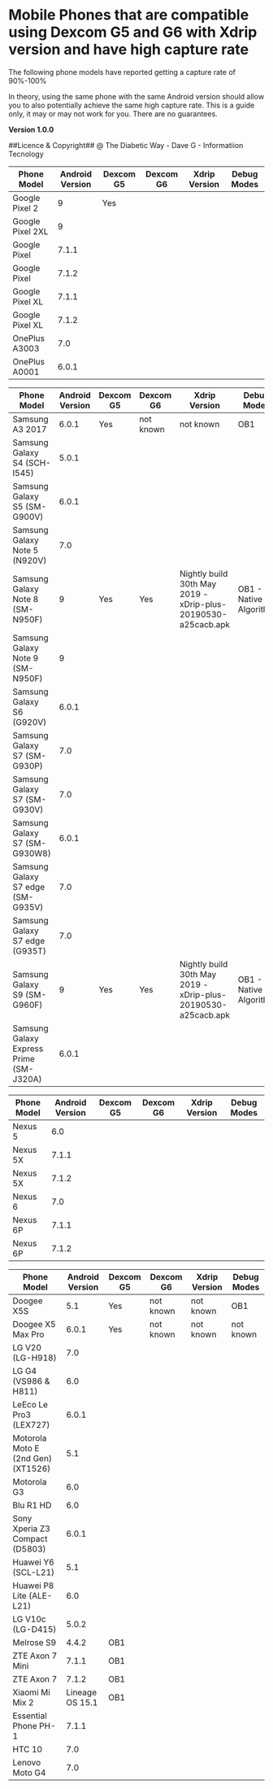 # Mobile Phones that are compatible using Dexcom G5 and G6 with Xdrip version and  have high capture rate



The following phone models have reported getting a capture rate of 90%-100%

In theory, using the same phone with the same Android version should allow you to also potentially achieve the same high capture rate. This is a guide only, it may or may not work for you. There are no guarantees.

**Version 1.0.0**

##Licence & Copyright##
@ The Diabetic Way - Dave G - Informatiion Tecnology

Phone Model | Android Version | Dexcom G5 | Dexcom G6 | Xdrip Version  | Debug Modes
--- | --- | ---  | ---  | ---   | ---
Google Pixel 2 | 9 | Yes| 
Google Pixel 2XL | 9 |
Google Pixel | 7.1.1 |
Google Pixel | 7.1.2 |
Google Pixel XL | 7.1.1
Google Pixel XL | 7.1.2
OnePlus A3003 | 7.0
OnePlus A0001 | 6.0.1

Phone Model | Android Version | Dexcom G5 | Dexcom G6 | Xdrip Version  | Debug Modes
--- | --- | ---  | ---  | ---   | ---
Samsung A3 2017 | 6.0.1 |Yes | not known | not known| OB1 
Samsung Galaxy S4 (SCH-I545) | 5.0.1
Samsung Galaxy S5 (SM-G900V) | 6.0.1
Samsung Galaxy Note 5 (N920V) | 7.0
Samsung Galaxy Note 8 (SM-N950F) | 9 | Yes| Yes|  Nightly build 30th May 2019 - xDrip-plus-20190530-a25cacb.apk | OB1 - Native Algorithm
Samsung Galaxy Note 9 (SM-N950F) | 9
Samsung Galaxy S6 (G920V) | 6.0.1
Samsung Galaxy S7 (SM-G930P) | 7.0
Samsung Galaxy S7 (SM-G930V) | 7.0
Samsung Galaxy S7 (SM-G930W8) | 6.0.1
Samsung Galaxy S7 edge (SM-G935V) | 7.0
Samsung Galaxy S7 edge (G935T) | 7.0
Samsung Galaxy S9 (SM-G960F) | 9 | Yes| Yes|  Nightly build 30th May 2019 - xDrip-plus-20190530-a25cacb.apk | OB1 - Native Algorithm
Samsung Galaxy Express Prime (SM-J320A) | 6.0.1

Phone Model | Android Version | Dexcom G5 | Dexcom G6 | Xdrip Version  | Debug Modes
--- | --- | ---  | ---  | ---   | ---
Nexus 5 | 6.0
Nexus 5X | 7.1.1
Nexus 5X | 7.1.2
Nexus 6 | 7.0
Nexus 6P | 7.1.1
Nexus 6P | 7.1.2

Phone Model | Android Version | Dexcom G5 | Dexcom G6 | Xdrip Version  | Debug Modes
--- | --- | ---  | ---  | ---   | ---
Doogee X5S  | 5.1 | Yes  | not known | not known | OB1
Doogee X5 Max Pro | 6.0.1 | Yes  | not known  | not known  | not known
LG V20 (LG-H918) | 7.0
LG G4 (VS986 & H811) | 6.0
LeEco Le Pro3 (LEX727) | 6.0.1
Motorola Moto E (2nd Gen) (XT1526) | 5.1
Motorola G3 | 6.0
Blu R1 HD | 6.0
Sony Xperia Z3 Compact (D5803) | 6.0.1
Huawei Y6 (SCL-L21) | 5.1
Huawei P8 Lite (ALE-L21) | 6.0
LG V10c (LG-D415) | 5.0.2
Melrose S9 | 4.4.2 | OB1
ZTE Axon 7 Mini | 7.1.1 | OB1
ZTE Axon 7 | 7.1.2 | OB1
Xiaomi Mi Mix 2 | Lineage OS 15.1 | OB1
Essential Phone PH-1 | 7.1.1
HTC 10 | 7.0
Lenovo Moto G4 | 7.0


